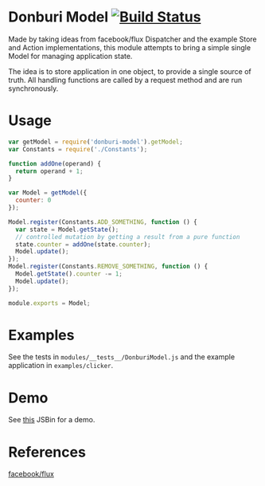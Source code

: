 # Donburi Model [![Build Status](https://travis-ci.org/kimagure/donburi-model.svg)](https://travis-ci.org/kimagure/donburi-model)

Made by taking ideas from facebook/flux Dispatcher and the example Store and Action implementations, this module attempts to bring a simple single Model for managing application state.

The idea is to store application in one object, to provide a single source of truth. All handling functions are called by a request method and are run synchronously.


# Usage

```js
var getModel = require('donburi-model').getModel;
var Constants = require('./Constants');

function addOne(operand) {
  return operand + 1;
}

var Model = getModel({
  counter: 0
});

Model.register(Constants.ADD_SOMETHING, function () {
  var state = Model.getState();
  // controlled mutation by getting a result from a pure function
  state.counter = addOne(state.counter);
  Model.update();
});
Model.register(Constants.REMOVE_SOMETHING, function () {
  Model.getState().counter -= 1;
  Model.update();
});

module.exports = Model;
```


# Examples

See the tests in `modules/__tests__/DonburiModel.js` and the example application in `examples/clicker`.

# Demo

See [this](http://jsbin.com/jakoxa/2/edit?js,output) JSBin for a demo.


# References

[facebook/flux](https://github.com/facebook/flux)
